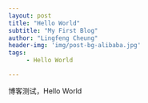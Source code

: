 ```yaml
---
layout: post
title: "Hello World"
subtitle: "My First Blog"
author: "Lingfeng Cheung"
header-img: 'img/post-bg-alibaba.jpg'
tags:
     - Hello World

---
```


<p>博客测试，Hello World</p>
